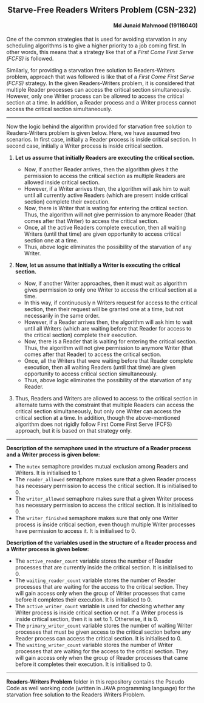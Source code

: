 ## <div align = "center"> Starve-Free Readers Writers Problem (CSN-232) </div>
#### <div align = "right"> Md Junaid Mahmood (19116040) </div>

One of the common strategies that is used for avoiding starvation in any scheduling algorithms is to give a higher priority to a job coming first. In other words, this means that a strategy like that of a *First Come First Serve (FCFS)* is followed.

Similarly, for providing a starvation free solution to Readers-Writers problem, approach that was followed is like that of a *First Come First Serve (FCFS)* strategy. In the given Readers-Writers problem, it is considered that multiple Reader processes can access the critical section simultaneously. However, only one Writer process can be allowed to access the critical section at a time. In addition, a Reader process and a Writer process cannot access the critical section simultaneously.

---

Now the logic behind the algorithm provided for starvation free solution to Readers-Writers problem is given below. Here, we have assumed two scenarios. In first case, initially a Reader process is inside critical section. In second case, initially a Writer process is inside critical section. 

  1. **Let us assume that initially Readers are executing the critical section.**
     + Now, if another Reader arrives, then the algorithm gives it the permission to access the critical section as multiple Readers are allowed inside critical section. 
     + However, if a Writer arrives then, the algorithm will ask him to wait until all currently active Readers (which are present inside critical section) complete their execution.
     + Now, there is Writer that is wating for entering the critical section. Thus, the algorithm will not give permission to anymore Reader (that comes after that Writer) to access the critical section.
     + Once, all the active Readers complete execution, then all waiting Writers (until that time) are given opportunity to access critical section one at a time.
     + Thus, above logic eliminates the possibility of the starvation of any Writer. 
  
  2. **Now, let us assume that initially a Writer is executing the critical section.**
     + Now, if another Writer approaches, then it must wait as algorithm gives permission to only one Writer to access the critical section at a time.
     + In this way, if continuously n Writers request for access to the critical section, then their request will be granted one at a time, but not necessarily in the same order.
     + However, if a Reader arrives then, the algorithm will ask him to wait until all Writers (which are waiting before that Reader for access to the critical section) complete their execution.
     + Now, there is a Reader that is waiting for entering the critical section. Thus, the algorithm will not give permission to anymore Writer (that comes after that Reader) to access the critical section.
     + Once, all the Writers that were waiting before that Reader complete execution, then all waiting Readers (until that time) are given opportunity to access critical section simultaneously.
     + Thus, above logic eliminates the possibility of the starvation of any Reader. 
   
  3. Thus, Readers and Writers are allowed to access to the critical section in alternate turns with the constraint that multiple Readers can access the critical section simultaneously, but only one Writer can access the critical section at a time. In addition, though the above-mentioned algorithm does not rigidly follow First Come First Serve (FCFS) approach, but it is based on that strategy only. 

---

**Description of the semaphore used in the structure of a Reader process and a Writer process is given below:** 
  + The `mutex` semaphore provides mutual exclusion among Readers and Writers. It is initialised to 1.
  + The `reader_allowed` semaphore makes sure that a given Reader process has necessary permission to access the critical section. It is initialised to 0.
  + The `writer_allowed` semaphore makes sure that a given Writer process has necessary permission to access the critical section. It is initialised to 0.
  + The `writer_finished` semaphore makes sure that only one Writer process is inside critical section, even though multiple Writer processes have permission to access it. It is initialised to 0. 

**Description of the variables used in the structure of a Reader process and a Writer process is given below:**
  + The `active_reader_count` variable stores the number of Reader processes that are currently inside the critical section. It is initialised to 0.
  + The `waiting_reader_count` variable stores the number of Reader processes that are waiting for the access to the critical section. They will gain access only when the group of Writer processes that came before it completes their execution. It is initialised to 0.
  + The `active_writer_count` variable is used for checking whether any Writer process is inside critical section or not. If a Writer process is inside critical section, then it is set to 1. Otherwise, it is 0.
  + The `primary_writer_count` variable stores the number of waiting Writer processes that must be given access to the critical section before any Reader process can access the critical section. It is initialised to 0.
  + The `waiting_writer_count` variable stores the number of Writer processes that are waiting for the access to the critical section. They will gain access only when the group of Reader processes that came before it completes their execution. It is initialised to 0. 

---

**Readers-Writers Problem** folder in this repository contains the Pseudo Code as well working code (written in JAVA programming language) for the starvation free solution to the Readers Writers Problem.
